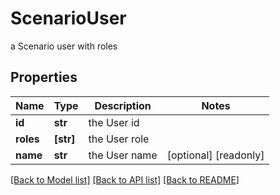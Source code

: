 # ScenarioUser

a Scenario user with roles

## Properties
Name | Type | Description | Notes
------------ | ------------- | ------------- | -------------
**id** | **str** | the User id | 
**roles** | **[str]** | the User role | 
**name** | **str** | the User name | [optional] [readonly] 

[[Back to Model list]](../README.md#documentation-for-models) [[Back to API list]](../README.md#documentation-for-api-endpoints) [[Back to README]](../README.md)



